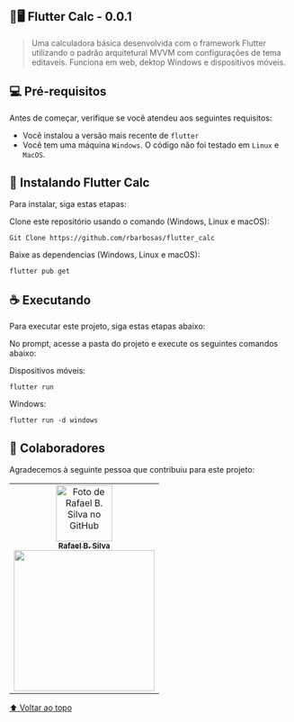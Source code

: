 <div id="inicio"></div>

## 📱🖥 Flutter Calc - 0.0.1

> Uma calculadora básica desenvolvida com o framework Flutter utilizando o padrão arquitetural MVVM com configurações de tema editaveis.
Funciona em web, dektop Windows  e dispositivos móveis. 


## 💻 Pré-requisitos

Antes de começar, verifique se você atendeu aos seguintes requisitos:
* Você instalou a versão mais recente de `flutter`
* Você tem uma máquina `Windows`. O código não foi testado em `Linux` e `MacOS`.

## 🚀 Instalando Flutter Calc

Para instalar, siga estas etapas:

Clone este repositório usando o comando (Windows, Linux e macOS):
```
Git Clone https://github.com/rbarbosas/flutter_calc
```

Baixe as dependencias (Windows, Linux e macOS):
```
flutter pub get
```

## ☕ Executando

Para executar este projeto, siga estas etapas abaixo:

No prompt, acesse a pasta do projeto e execute os seguintes comandos abaixo:

Dispositivos móveis:
```
flutter run
```

Windows:
```
flutter run -d windows
```


## 🤝 Colaboradores

Agradecemos à seguinte pessoa que contribuiu para este projeto:

<table>
  <tr>
    <td align="center">
      <a href="#">
        <img src="https://avatars.githubusercontent.com/u/31070200?v=4" width="100px;" alt="Foto de Rafael B. Silva no GitHub"/><br>
        <sub>
          <b>Rafael B. Silva</b>
        </sub><br>
        <a href="https://www.buymeacoffee.com/rbarbosas" target="_blank"><img src="https://raw.githubusercontent.com/appcraftstudio/buymeacoffee/master/Images/snapshot-bmc-button.png" width="250px;"></a>
      </a>
    </td>
  </tr>
</table>


[⬆ Voltar ao topo](#-password-generator)<br>